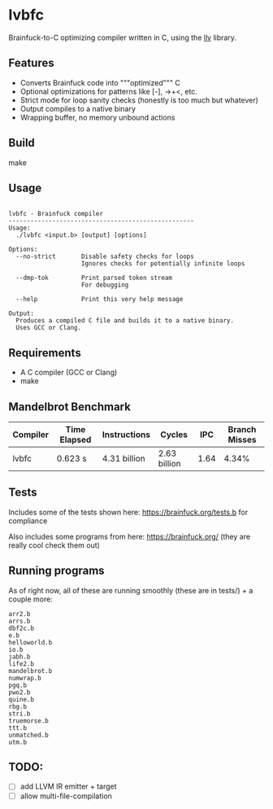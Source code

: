 # lvbfc

Brainfuck-to-C optimizing compiler written in C, using the [llv](https://github.com/lvzrr/llv) library.

## Features

- Converts Brainfuck code into """optimized""" C
- Optional optimizations for patterns like [-], ->+<, etc.
- Strict mode for loop sanity checks (honestly is too much but whatever)
- Output compiles to a native binary
- Wrapping buffer, no memory unbound actions

## Build

make

## Usage

```

lvbfc - Brainfuck compiler
---------------------------------------------------
Usage:
  ./lvbfc <input.b> [output] [options]

Options:
  --no-strict       Disable safety checks for loops
                    Ignores checks for potentially infinite loops

  --dmp-tok         Print parsed token stream
                    For debugging

  --help            Print this very help message

Output:
  Produces a compiled C file and builds it to a native binary.
  Uses GCC or Clang.
```

## Requirements

- A C compiler (GCC or Clang)
- make

## Mandelbrot Benchmark

| Compiler             | Time Elapsed | Instructions     | Cycles         | IPC  | Branch Misses |
|-------------------|--------------|------------------|----------------|------|----------------|
| lvbfc       | 0.623 s      | 4.31 billion     | 2.63 billion   | 1.64 | 4.34%          |


## Tests

Includes some of the tests shown here: https://brainfuck.org/tests.b for compliance

Also includes some programs from here: https://brainfuck.org/ (they are really cool check them out)

## Running programs

As of right now, all of these are running smoothly (these are in tests/) + a couple more:

```
arr2.b
arrs.b
dbf2c.b
e.b
helloworld.b
io.b
jabh.b
life2.b
mandelbrot.b
numwrap.b
pgq.b
pwo2.b
quine.b
rbg.b
stri.b
truemorse.b
ttt.b
unmatched.b
utm.b
```

## TODO:

- [ ] add LLVM IR emitter + target
- [ ] allow multi-file-compilation
